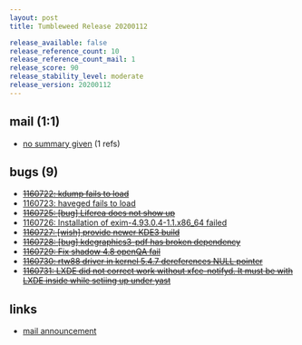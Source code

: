 ```yaml
---
layout: post
title: Tumbleweed Release 20200112

release_available: false
release_reference_count: 10
release_reference_count_mail: 1
release_score: 90
release_stability_level: moderate
release_version: 20200112
---
```


## mail (1:1)

- [no summary given](https://github.com/boombatower/tumbleweed-review/issues/10) (1 refs)

## bugs (9)

<!--more-->

- ~~[1160722: kdump fails to load](https://bugzilla.opensuse.org/show_bug.cgi?id=1160722)~~
- [1160723: haveged fails to load](https://bugzilla.opensuse.org/show_bug.cgi?id=1160723)
- ~~[1160725: \[bug\] Liferea does not show up](https://bugzilla.opensuse.org/show_bug.cgi?id=1160725)~~
- [1160726: Installation of exim-4.93.0.4-1.1.x86_64 failed](https://bugzilla.opensuse.org/show_bug.cgi?id=1160726)
- ~~[1160727: \[wish\] provide newer KDE3 build](https://bugzilla.opensuse.org/show_bug.cgi?id=1160727)~~
- ~~[1160728: \[bug\] kdegraphics3-pdf has broken dependency](https://bugzilla.opensuse.org/show_bug.cgi?id=1160728)~~
- ~~[1160729: Fix shadow 4.8 openQA fail](https://bugzilla.opensuse.org/show_bug.cgi?id=1160729)~~
- ~~[1160730: rtw88 driver in kernel 5.4.7 dereferences NULL pointer](https://bugzilla.opensuse.org/show_bug.cgi?id=1160730)~~
- ~~[1160731: LXDE did not correct work without xfce-notifyd. It must be with LXDE inside while setiing up under yast](https://bugzilla.opensuse.org/show_bug.cgi?id=1160731)~~



## links

- [mail announcement](https://github.com/boombatower/tumbleweed-review/issues/10)
